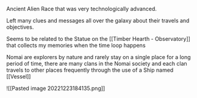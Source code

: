 Ancient Alien Race that was very technologically advanced.

Left many clues and messages all over the galaxy about their travels and objectives.

Seems to be related to the Statue on the [[Timber Hearth - Observatory]] that collects my memories when the time loop happens

Nomai are explorers by nature and rarely stay on a single place for a long period of time, there are many clans in the Nomai society and each clan travels to other places frequently through the use of a Ship named [[Vessel]]

![[Pasted image 20221223184135.png]]